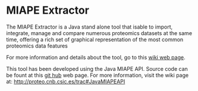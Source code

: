 # MIAPE Extractor
The MIAPE Extractor is a Java stand alone tool that isable to import, integrate, manage and compare numerous proteomics datasets at the same time, offering a rich set of graphical representation of the most common proteomics data features

For more information and details about the tool, go to this [wiki web page](http://proteo.cnb.csic.es/trac#MIAPEExtractorTool).

This tool has been developed using the Java MIAPE API. Source code can be fount at this [git hub](https://github.com/smdb21/java-miape-api) web page. For more information, visit the wiki page at: http://proteo.cnb.csic.es/trac#JavaMIAPEAPI
